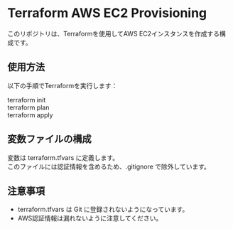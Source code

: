 # Terraform AWS EC2 Provisioning

このリポジトリは、Terraformを使用してAWS EC2インスタンスを作成する構成です。

## 使用方法

以下の手順でTerraformを実行します：

terraform init  
terraform plan  
terraform apply

## 変数ファイルの構成

変数は terraform.tfvars に定義します。  
このファイルには認証情報を含めるため、.gitignore で除外しています。

## 注意事項

- terraform.tfvars は Git に登録されないようになっています。
- AWS認証情報は漏れないように注意してください。
